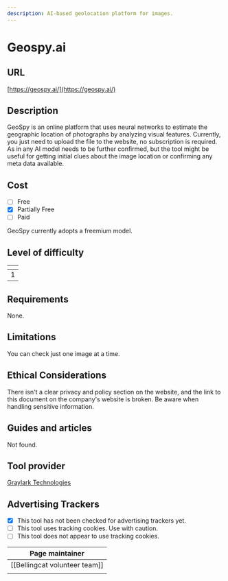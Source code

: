 ```yaml
---
description: AI-based geolocation platform for images.
---
```


# Geospy.ai

## URL

[https://geospy.ai/](https://geospy.ai/)

## Description

GeoSpy is an online platform that uses neural networks to estimate the geographic location of photographs by analyzing visual features. Currently, you just need to upload the file to the website, no subscription is required. As in any AI model needs to be further confirmed, but the tool might be useful for getting initial clues about the image location or confirming any meta data available.

## Cost

* [ ] Free
* [x] Partially Free
* [ ] Paid

GeoSpy currently adopts a freemium model.

## Level of difficulty

<table><thead><tr><th data-type="rating" data-max="5"></th></tr></thead><tbody><tr><td>1</td></tr></tbody></table>

## Requirements

None.

## Limitations

You can check just one image at a time.

## Ethical Considerations

There isn't a clear privacy and policy section on the website, and the link to this document on the company's website is broken. Be aware when handling sensitive information.

## Guides and articles

Not found.

## Tool provider

[Graylark Technologies](https://app.gitbook.com/o/WQpOq5ZFue4N6m65QCJq/s/gCXqT5ijX1OzGWGC1LLj/)

## Advertising Trackers

* [x] This tool has not been checked for advertising trackers yet.
* [ ] This tool uses tracking cookies. Use with caution.
* [ ] This tool does not appear to use tracking cookies.

| Page maintainer                 |
| ------------------------------- |
| \[\[Bellingcat volunteer team]] |
|                                 |
